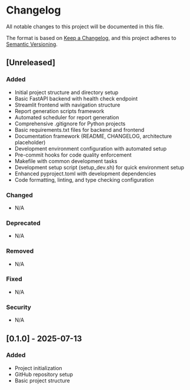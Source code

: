 # Changelog

All notable changes to this project will be documented in this file.

The format is based on [Keep a Changelog](https://keepachangelog.com/en/1.0.0/),
and this project adheres to [Semantic Versioning](https://semver.org/spec/v2.0.0.html).

## [Unreleased]

### Added
- Initial project structure and directory setup
- Basic FastAPI backend with health check endpoint
- Streamlit frontend with navigation structure
- Report generation scripts framework
- Automated scheduler for report generation
- Comprehensive .gitignore for Python projects
- Basic requirements.txt files for backend and frontend
- Documentation framework (README, CHANGELOG, architecture placeholder)
- Development environment configuration with automated setup
- Pre-commit hooks for code quality enforcement
- Makefile with common development tasks
- Development setup script (setup_dev.sh) for quick environment setup
- Enhanced pyproject.toml with development dependencies
- Code formatting, linting, and type checking configuration

### Changed
- N/A

### Deprecated
- N/A

### Removed
- N/A

### Fixed
- N/A

### Security
- N/A

## [0.1.0] - 2025-07-13

### Added
- Project initialization
- GitHub repository setup
- Basic project structure